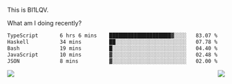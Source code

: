 This is BI1LQV.

What am I doing recently?

<!--START_SECTION:waka-->

```txt
TypeScript       6 hrs 6 mins    ████████████████████▓░░░░   83.07 %
Haskell          34 mins         ██░░░░░░░░░░░░░░░░░░░░░░░   07.78 %
Bash             19 mins         █░░░░░░░░░░░░░░░░░░░░░░░░   04.40 %
JavaScript       10 mins         ▓░░░░░░░░░░░░░░░░░░░░░░░░   02.48 %
JSON             8 mins          ▓░░░░░░░░░░░░░░░░░░░░░░░░   02.00 %
```

<!--END_SECTION:waka-->
<img align="right" src="https://github-readme-stats.vercel.app/api?username=bi1lqv&show_icons=true&count_private=true">

<img src="https://metrics.lecoq.io/bi1lqv?template=classic&base.activity=0&base.community=0&base.repositories=0&base.metadata=0&isocalendar=1&base=header%2C%20activity%2C%20community%2C%20repositories%2C%20metadata&base.indepth=false&base.hireable=false&isocalendar=false&isocalendar.duration=full-year&config.timezone=Asia%2FShanghai">
